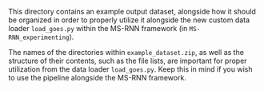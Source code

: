 


This directory contains an example output dataset, alongside how it should be organized in order to properly utilize it alongside the new custom data loader `load_goes.py` within the MS-RNN framework (in `MS-RNN_experimenting`).

The names of the directories within `example_dataset.zip`, as well as the structure of their contents, such as the file lists, are important for proper utilization from the data loader `load_goes.py`. Keep this in mind if you wish to use the pipeline alongside the MS-RNN framework.
